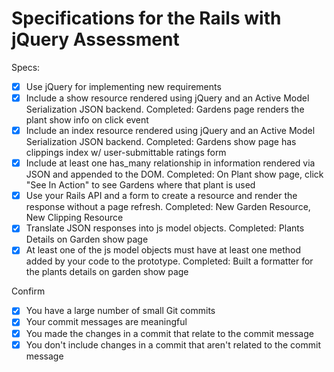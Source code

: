 # Specifications for the Rails with jQuery Assessment

Specs:
- [x] Use jQuery for implementing new requirements
- [X] Include a show resource rendered using jQuery and an Active Model Serialization JSON backend.
      Completed: Gardens page renders the plant show info on click event
- [X] Include an index resource rendered using jQuery and an Active Model Serialization JSON backend.
      Completed: Gardens show page has clippings index w/ user-submittable ratings form
- [X] Include at least one has_many relationship in information rendered via JSON and appended to the DOM.
      Completed: On Plant show page, click "See In Action" to see Gardens where that plant is used
- [X] Use your Rails API and a form to create a resource and render the response without a page refresh.
      Completed: New Garden Resource, New Clipping Resource
- [X] Translate JSON responses into js model objects.
      Completed: Plants Details on Garden show page
- [X] At least one of the js model objects must have at least one method added by your code to the prototype.
      Completed: Built a formatter for the plants details on garden show page

Confirm
- [X] You have a large number of small Git commits
- [X] Your commit messages are meaningful
- [X] You made the changes in a commit that relate to the commit message
- [X] You don't include changes in a commit that aren't related to the commit message

